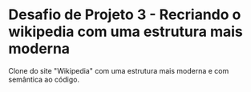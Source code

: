 # Desafio de Projeto 3 - Recriando o wikipedia com uma estrutura mais moderna

Clone do site "Wikipedia" com uma estrutura mais moderna e com semântica ao código.

